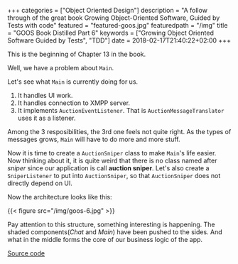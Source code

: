 +++
categories = ["Object Oriented Design"]
description = "A follow through of the great book Growing Object-Oriented Software, Guided by Tests with code"
featured = "featured-goos.jpg"
featuredpath = "/img"
title = "GOOS Book Distilled Part 6"
keywords = ["Growing Object Oriented Software Guided by Tests", "TDD"]
date = 2018-02-17T21:40:22+02:00
+++

This is the beginning of Chapter 13 in the book.

Well, we have a problem about `Main`.

Let's see what `Main` is currently doing for us. 

1. It handles UI work.
2. It handles connection to XMPP server.
3. It implements `AuctionEventListener`. That is `AuctionMessageTranslator` uses it as a listener.

Among the 3 resposibilities, the 3rd one feels not quite right. As the types of messages grows, `Main` will have to do more and more stuff.

Now it is time to create a `AuctionSniper` class to make `Main`'s life easier. Now thinking about it, it is quite weird that there is no  class named after *sniper* since our application is call **auction sniper**. Let's also create a `SniperListener` to put into `AuctionSniper`, so that `AuctionSniper` does not directly depend on UI.

Now the architecture looks like this:

{{< figure src="/img/goos-6.jpg" >}}

Pay attention to this structure, something interesting is happening. The shaded components(*Chat* and *Main*) have been pushed to the sides. And what in the middle forms the core of our business logic of the app.

[Source code](https://github.com/lvguowei/GOOS/commit/db0e5ced125e13954604f0a67d1e5562ddeb5506)
